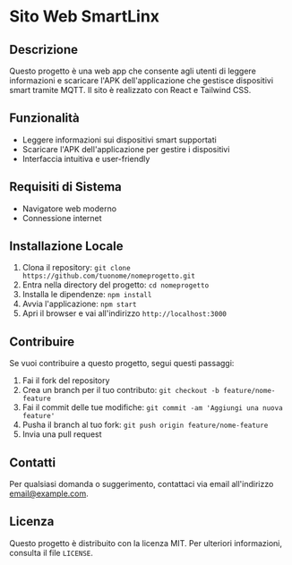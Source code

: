 # Sito Web SmartLinx

## Descrizione
Questo progetto è una web app che consente agli utenti di leggere informazioni e scaricare l'APK dell'applicazione che gestisce dispositivi smart tramite MQTT. Il sito è realizzato con React e Tailwind CSS.

## Funzionalità
- Leggere informazioni sui dispositivi smart supportati
- Scaricare l'APK dell'applicazione per gestire i dispositivi
- Interfaccia intuitiva e user-friendly

## Requisiti di Sistema
- Navigatore web moderno
- Connessione internet

## Installazione Locale
1. Clona il repository: `git clone https://github.com/tuonome/nomeprogetto.git`
2. Entra nella directory del progetto: `cd nomeprogetto`
3. Installa le dipendenze: `npm install`
4. Avvia l'applicazione: `npm start`
5. Apri il browser e vai all'indirizzo `http://localhost:3000`

## Contribuire
Se vuoi contribuire a questo progetto, segui questi passaggi:
1. Fai il fork del repository
2. Crea un branch per il tuo contributo: `git checkout -b feature/nome-feature`
3. Fai il commit delle tue modifiche: `git commit -am 'Aggiungi una nuova feature'`
4. Pusha il branch al tuo fork: `git push origin feature/nome-feature`
5. Invia una pull request

## Contatti
Per qualsiasi domanda o suggerimento, contattaci via email all'indirizzo [email@example.com](mailto:email@example.com).

## Licenza
Questo progetto è distribuito con la licenza MIT. Per ulteriori informazioni, consulta il file `LICENSE`.
